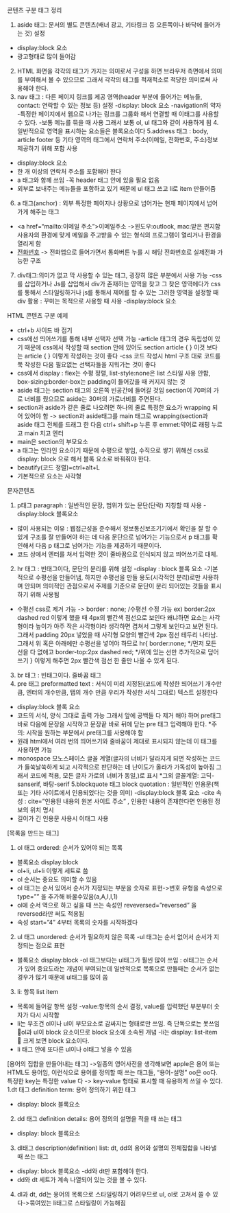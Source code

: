
콘텐츠 구분 태그 정리
1. aside 태그: 문서의 별도 콘텐츠(배너 광고, 기타링크 등 오른쪽이나 바닥에 들어가는 것) 설정 
- display:block 요소
- 광고형태로 많이 들어감
2. HTML 화면을 각각의 태그가 가지는 의미로서 구성을 하면 브라우저 측면에서 의미를 부여해서 볼 수 있으므로 그래서 각각의 태그를 적재적소로 적당한 의미로써 사용해야 한다. 
3. nav 태그 : 다른 페이지 링크를 제공 영역(header 부분에 들어가는 메뉴들, contact: 연락할 수 있는 정보 등) 설정
-display: block 요소
-navigation의 약자
-특정한 페이지에서 웹으로 나가는 링크를 그룹화 해서 연결할 때 이태그를 사용할 수 있다.
-보통 메뉴를 묶을 때 사용 그래서 보통 ol, ul 태그와 같이 사용하게 됨
4.일반적으로 영역을 표시하는 요소들은 블록요소이다
5.address 태그 : body, article footer 등 기타 영역의 태그에서 연락처 주소(이메일, 전화번호, 주소)정보 제공하기 위해 포함 사용
- display:block 요소
- 한 개 이상의 연락처 주소를 포함해야 한다
- a 태그와 함께 쓰임
-꼭 header 태그 안에 있을 필요 없음
- 외부로 보내주는 메뉴들을 포함하고 있기 때문에 ul 태그 쓰고 li로 item 만들어줌
6. a 태그(anchor) : 외부 특정한 페이지나 상황으로 넘어가는 현재 페이지에서 넘어가게 해주는 태그 
- <a href=“mailto:이메일 주소”>이메일주소</a> ->윈도우:outlook, mac:받은 편지함 사용자의 환경에 맞게 메일을 주고받을 수 있는 형식의 프로그램이 열리거나 환경을 열리게 함
- <a href=tel:+나라번호포함전화번호>전화번호</a> -> 전화앱으로 들어가면서 통화버튼 누를 시 해당 전화번호로 실제전화 가능한 구조
7. div태그:의미가 없고 막 사용할 수 있는 태그, 굉장히 많은 부분에서 사용 가능
-css를 삽입하거나 Js를 삽입해서 div가 존재하는 영역을 찾고 그 찾은 영역에다가 css를 통해서 스타일링하거나 js를 통해서 제어를 할 수 있는 그러한 영역을 설정할 때 div 활용 : 꾸미는 목적으로 사용할 때 사용
-display:block 요소

HTML 콘텐츠 구분 예제
- ctrl+b 사이드 바 접기
- css에선 띄어쓰기를 통해 내부 선택자 선택 가능
-article 태그의 경우 독립성이 있기 때문에 css에서 작성할 때 section 안에 있어도 
section article { } 이것 보다는 article {  } 이렇게 작성하는 것이 좋다
-css 코드 작성시 html 구조 대로 코드를 쭉 작성한 다음 필요없는 선택자들을 지워가는 것이 좋다
- css에서 display : flex는 수평 정렬, list-style:none은 list 스타일 사용 안함, box-sizing:border-box는 padding이 들어갔을 때 커지지 않는 것
- aside 태그는 section 태그의 오른쪽 빈공간에 들어갈 것임 section이 70퍼의 가로 너비를 줬으므로 aside는 30퍼의 가로너비를 주면된다. 
- section과 aside가 같은 줄로 나오려면 하나의 줄로 특정한 요소가 wrapping 되어 있어야 함
-> section과 aside태그를 main 태그로 wrapping(section과 aside 태그 전체를 드래그 한 다음
   ctrl+ shift+p 누른 후 emmet:약어로 래핑 누르고 main 치고 엔터
- main은 section의 부모요소
- a 태그는 인라인 요소이기 때문에 수평으로 쌓임, 수직으로 쌓기 위해선 css로 display: block 으로 해서 블록 요소로 바꿔줘야 한다.
- beautify(코드 정렬)=ctrl+alt+L
- 기본적으로 요소는 사각형

문자콘텐츠
1. p태그 paragraph : 일반적인 문장, 범위가 있는 문단(단락) 지칭할 때 사용
-display:block 블록요소
- 많이 사용되는 이유 : 웹접근성을 준수해서 정보통신보조기기에서 확인을 잘 할 수 있게 구조를 잘 만들어야 하는 데 다음 문단으로 넘어가는 기능으로서 p 태그를 확인해서 다음 p 태그로 넘어가는 기능을 제공하기 때문이다.
- 코드 상에서 엔터를 쳐서 입력한 것이 줄바꿈으로 인식되지 않고 띄어쓰기로 대체. 
2. hr 태그 : 빈태그이다, 문단의 분리를 위해 설정
-display : block 블록 요소
-기본적으로 수평선을 만들어냄, 하지만 수평선을 만들 용도(시각적인 분리)로만 사용하며 안되며 의미적인 관점으로서 주제를 기준으로 문단이 분리 되어있는 것들을 표시하기 위해 사용됨
- 수평선 css로 제거 가능 -> border : none; /수평선 수정 가능 ex) border:2px dashed red 이렇게 했을 때 4px의 빨간색 점선으로 보인다 왜냐하면 요소는 사각형이라 높이가 아주 작은 사각형이라 생각하면 겹쳐서 그렇게 보인다고 보면 된다. 그래서 padding 20px 넣었을 때 사각형 모양의 빨간색 2px 점선 테두리 나타남. 그래서 위 혹은 아래에만 수평선을 넣어야 하므로 
hr{
border:none; */먼저 모든 선을 다 없애고
border-top:2px dashed red; */위에 있는 선만 추가적으로 덮어쓰기
}
이렇게 해주면 2px 빨간색 점선 한 줄만 나올 수 있게 된다.
3. br 태그 : 빈태그이다. 줄바꿈 태그 
4. pre 태그 preformatted text : 서식이 미리 지정된(코드에 작성한 띄어쓰기 개수만큼, 엔터의 개수만큼, 탭의 개수 만큼 우리가 작성한 서식 그대로) 텍스트 설정한다
- display:block 블록 요소
- 코드의 서식, 양식 그대로 출력 가능 그래서 앞에 공백들 다 제거 해야 하며 pre태그 바로 다음에 문장을 시작하고 문장끝 바로 뒤에 닫는 pre 태그 입력해야 한다.
 *주의: 시작을 원하는 부분에서 pre태그를 사용해야 함
- 원래 html에서 여러 번의 띄어쓰기와 줄바꿈이 제대로 표시되지 않는데 이 태그를 사용하면 가능
- monospace 모노스페이스 글꼴 계열(글자의 너비가 달라지게 되면 작성하는 코드가 들쑥날쑥하게 되고 시각적으로 판단하는 데 난이도가 올라가 가독성이 높아짐 그래서 코드에 적용, 모든 글자 가로의 너비가 동일,)로 표시
*그외 글꼴계열: 고딕-sanserif, 바탕-serif
5.blockquote 태그 block quotation : 일반적인 인용문(책 또는 기타 사이트에서 인용되었다는 것을 의미)
-display:block 블록 요소
-cite 속성 : cite=”인용된 내용의 원본 사이트 주소” , 인용한 내용이 존재한다면 인용된 정보의 위치 명시
- 길이가 긴 인용문 사용시 이태그 사용

[목록을 만드는 태그]
1. ol 태그 ordered: 순서가 있어야 되는 목록
- 블록요소 display:block
- ol+li, ul+li 이렇게 세트로 씀
- ol 순서는 중요도 의미할 수 있음
- ol 태그는 순서 있어서 순서가 지정되는 부분을 숫자로 표현->번호 유형을 속성으로 type=”” 을 추가해 바꿀수있음(a,A,I,I,1)
- ol에 순서 역으로 하고 싶을 때 쓰는 속성인 reveversed=”reversed” 을 reversed라만 써도 적용됨
- 속성 start=”4” 4부터 목록의 숫자를 시작하겠다
2. ul 태그 unordered: 순서가 필요하지 않은 목록 
-ul 태그는 순서 없어서 순서가 지정되는 점으로 표현
- 블록요소 display:block
-ol 태그보다는 ul태그가 훨씬 많이 쓰임 : ol태그는 순서가 있어 중요도라는 개념이 부여되는데 일반적으로 목록으로 만들때는 순서가 없는 경우가 많기 때문에 ul태그를 많이 씀
3. li: 항목 list item
- 목록에 들어갈 항목 설정
-value:항목의 순서 결정, value를 입력했던 부분부터 숫자가 다시 시작함
- li는 무조건 ol이나 ul이 부모요소로 감싸지는 형태로만 쓰임. 즉 단독으로는 못쓰임ol과 ul이 block 요소이므로 block 요소에 소속된 개념
-li는 display: list-item  크게 보면 block 요소이다.
- li 태그 안에 또다른 ul이나 ol태그 넣을 수 있음

[용어의 집합을 만들어내는 태그]
->일종의 영어사전을 생각해보면 apple은 용어 또는 HTML도 용어임, 이런식으로 용어를 정의할 때 쓰는 태그들, “용어-설명” oo은 oo다. 특정한 key는 특정한 value 다 -> key-value 형태로 표시할 때 유용하게 쓰일 수 있다.
1.dt 태그 definition term: 용어 정의하기 위한 태그
- display: block 블록요소
2. dd 태그 definition details: 용어 정의의 설명을 적을 때 쓰는 태그
- display: block 블록요소
3. dl태그 description(definition) list: dt, dd의 용어와 설명의 전체집합을 나타낼 때 쓰는 태그
- display: block 블록요소
-dd와 dt만 포함해야 한다.
- dd와 dt 세트가 계속 나열되어 있는 것을 볼 수 있다.
4. dl과 dt, dd는 용어의 목록으로 스타일링하기 어려우므로 ul, ol로 고쳐서 쓸 수 있다->묶여있는 li태그로 스타일링이 가능해짐


